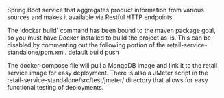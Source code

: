 Spring Boot service that aggregates product information from various sources and makes it available via Restful HTTP endpoints. 

The 'docker build' command has been bound to the maven package goal, so you must have Docker installed to build the
project as-is. This can be disabled by commenting out the following portion of the retail-service-standalone/pom.xml.
                <executions>
                    <execution>
                        <id>default</id>
                        <goals>
                            <goal>build</goal>
                            <goal>push</goal>
                        </goals>
                    </execution>
                </executions>
                
The docker-compose file will pull a MongoDB image and link it to the retail service image for easy deployment. There is
also a JMeter script in the retail-service-standalone/src/test/jmeter/ directory that allows for easy functional testing
of deployments.